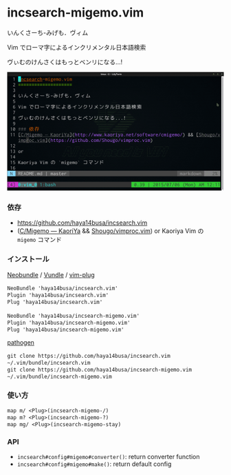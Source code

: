 incsearch-migemo.vim
====================

いんくさーち-みげも．ヴィム

Vim でローマ字によるインクリメンタル日本語検索

ヴぃむのけんさくはもっとベンリになる...!

![incsearch-migemo.gif](https://raw.githubusercontent.com/haya14busa/i/master/incsearch.vim/extensions/incsearch-migemo.gif)

### 依存
- https://github.com/haya14busa/incsearch.vim
- ([C/Migemo — KaoriYa](http://www.kaoriya.net/software/cmigemo/) && [Shougo/vimproc.vim](https://github.com/Shougo/vimproc.vim))
  or
  Kaoriya Vim の `migemo` コマンド

### インストール

[Neobundle](https://github.com/Shougo/neobundle.vim) / [Vundle](https://github.com/gmarik/Vundle.vim) / [vim-plug](https://github.com/junegunn/vim-plug)

```vim
NeoBundle 'haya14busa/incsearch.vim'
Plugin 'haya14busa/incsearch.vim'
Plug 'haya14busa/incsearch.vim'

NeoBundle 'haya14busa/incsearch-migemo.vim'
Plugin 'haya14busa/incsearch-migemo.vim'
Plug 'haya14busa/incsearch-migemo.vim'
```

[pathogen](https://github.com/tpope/vim-pathogen)

```
git clone https://github.com/haya14busa/incsearch.vim ~/.vim/bundle/incsearch.vim
git clone https://github.com/haya14busa/incsearch-migemo.vim ~/.vim/bundle/incsearch-migemo.vim
```

### 使い方

```vim
map m/ <Plug>(incsearch-migemo-/)
map m? <Plug>(incsearch-migemo-?)
map mg/ <Plug>(incsearch-migemo-stay)
```

### API
- `incsearch#config#migemo#converter()`: return converter function
- `incsearch#config#migemo#make()`: return default config
